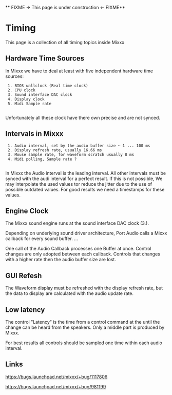 \*\* FIXME -\> This page is under construction \<- FIXME\*\*

# Timing

This page is a collection of all timing topics inside Mixxx

## Hardware Time Sources

In Mixxx we have to deal at least with five independent hardware time
sources:

``` 
 1. BIOS wallclock (Real time clock)
 2. CPU clock 
 3. Sound interface DAC clock 
 4. Display clock 
 5. Midi Sample rate 
 
```

Unfortunately all these clock have there own precise and are not synced.

## Intervals in Mixxx

``` 
 1. Audio interval, set by the audio buffer size ~ 1 ... 100 ms  
 2. Display refresh rate, usually 16.66 ms 
 3. Mouse sample rate, for waveform scratch usually 8 ms 
 4. Midi polling, Sample rate ? 
 
```

In Mixxx the Audio interval is the leading interval. All other intervals
must be synced with the audi interval for a perfect result. If this is
not possible, We may interpolate the used values tor reduce the jitter
due to the use of possible outdated values. For good results we need a
timestamps for these values.

## Engine Clock

The Mixxx sound engine runs at the sound interface DAC clock (3.).

Depending on underlying sound driver architecture, Port Audio calls a
Mixxx callback for every sound buffer. ...

One call of the Audio Callback processes one Buffer at once. Control
changes are only adopted between each callback. Controls that changes
with a higher rate then the audio buffer size are lost.

## GUI Refesh

The Waveform display must be refreshed with the display refresh rate,
but the data to display are calculated with the audio update rate.

## Low latency

The control "Latency" is the time from a control command at the until
the change can be heard from the speakers. Only a middle part is
produced by Mixxx.

For best results all controls should be sampled one time within each
audio interval.

## Links

<https://bugs.launchpad.net/mixxx/+bug/1117806>

<https://bugs.launchpad.net/mixxx/+bug/981199>
